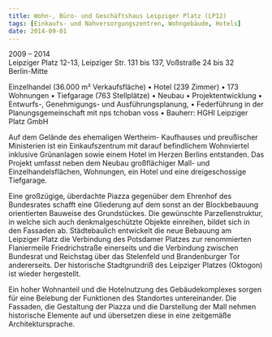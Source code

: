 ```yaml
---
title: Wohn-, Büro- und Geschäftshaus Leipziger Platz (LP12)
tags: [Einkaufs- und Nahversorgungszentren, Wohngebäude, Hotels]
date: 2014-09-01
---
```

2009 – 2014<br/>
Leipziger Platz 12-13, Leipziger Str. 131 bis 137, Voßstraße 24 bis 32<br/>
Berlin-Mitte

Einzelhandel (36.000 m² Verkaufsfläche)
• Hotel (239 Zimmer)
• 173 Wohnungen
• Tiefgarage (763 Stellplätze)
• Neubau
• Projektentwicklung
• Entwurfs-, Genehmigungs- und Ausführungsplanung,
• Federführung in der Planungsgemeinschaft mit nps tchoban voss
• Bauherr: HGHI Leipziger Platz GmbH

Auf dem Gelände des ehemaligen Wertheim- Kaufhauses und preußischer Ministerien ist ein Einkaufszentrum mit darauf
befindlichem Wohnviertel inklusive Grünanlagen sowie einem Hotel im Herzen Berlins entstanden. Das Projekt umfasst neben dem Neubau großflächiger Mall- und  Einzelhandelsflächen, Wohnungen, ein Hotel und eine dreigeschossige Tiefgarage.

Eine großzügige, überdachte Piazza gegenüber dem  Ehrenhof des Bundesrates schafft eine Gliederung auf dem sonst
an der Blockbebauung orientierten Bauweise des Grundstückes. Die gewünschte Parzellenstruktur, in welche sich auch
denkmalgeschützte Objekte einreihen, bildet sich in den Fassaden ab.
Städtebaulich entwickelt die neue Bebauung am Leipziger Platz die Verbindung des Potsdamer Platzes zur renommierten
Flaniermeile Friedrichstraße einerseits und die Verbindung zwischen Bundesrat und Reichstag über das Stelenfeld
und Brandenburger Tor andererseits. Der historische Stadtgrundriß des Leipziger Platzes (Oktogon) ist wieder hergestellt.

Ein hoher Wohnanteil und die Hotelnutzung des Gebäudekomplexes sorgen für eine Belebung der Funktionen des Standortes untereinander.
Die Fassaden, die Gestaltung der Piazza und die Darstellung der Mall nehmen historische Elemente
auf und übersetzen diese in eine zeitgemäße Architektursprache. 
